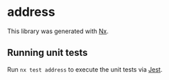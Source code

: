 # address

This library was generated with [Nx](https://nx.dev).

## Running unit tests

Run `nx test address` to execute the unit tests via [Jest](https://jestjs.io).
